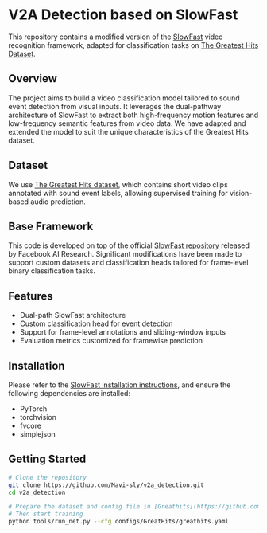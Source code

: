 # V2A Detection based on SlowFast

This repository contains a modified version of the [SlowFast](https://github.com/facebookresearch/SlowFast) video recognition framework, adapted for classification tasks on [The Greatest Hits Dataset](https://andrewowens.com/vis/).

## Overview

The project aims to build a video classification model tailored to sound event detection from visual inputs. It leverages the dual-pathway architecture of SlowFast to extract both high-frequency motion features and low-frequency semantic features from video data. We have adapted and extended the model to suit the unique characteristics of the Greatest Hits dataset.

## Dataset

We use [The Greatest Hits dataset](https://andrewowens.com/vis/), which contains short video clips annotated with sound event labels, allowing supervised training for vision-based audio prediction.

## Base Framework

This code is developed on top of the official [SlowFast repository](https://github.com/facebookresearch/SlowFast) released by Facebook AI Research. Significant modifications have been made to support custom datasets and classification heads tailored for frame-level binary classification tasks.

## Features

- Dual-path SlowFast architecture
- Custom classification head for event detection
- Support for frame-level annotations and sliding-window inputs
- Evaluation metrics customized for framewise prediction

## Installation

Please refer to the [SlowFast installation instructions](https://github.com/facebookresearch/SlowFast/blob/main/INSTALL.md), and ensure the following dependencies are installed:
- PyTorch
- torchvision
- fvcore
- simplejson

## Getting Started

```bash
# Clone the repository
git clone https://github.com/Mavi-sly/v2a_detection.git
cd v2a_detection

# Prepare the dataset and config file in [Greathits](https://github.com/Mavi-sly/v2a_detection/blob/main/configs/GreatHits/greathits.yaml)
# Then start training
python tools/run_net.py --cfg configs/GreatHits/greathits.yaml
